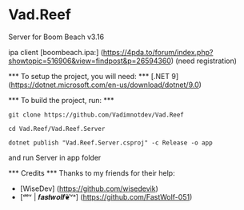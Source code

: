 # Vad.Reef

Server for Boom Beach v3.16

ipa client [boombeach.ipa:] (https://4pda.to/forum/index.php?showtopic=516906&view=findpost&p=26594360) (need registration)

*** To setup the project, you will need: ***
[.NET 9] (https://dotnet.microsoft.com/en-us/download/dotnet/9.0)

*** To build the project, run:  ***
```
git clone https://github.com/Vadimnotdev/Vad.Reef
```

```
cd Vad.Reef/Vad.Reef.Server
```

```
dotnet publish "Vad.Reef.Server.csproj" -c Release -o app
```

and run Server in app folder

*** Credits ***
Thanks to my friends for their help:
- [WiseDev] (https://github.com/wisedevik)
- [ᵈᵉᵛ | 𝒇𝒂𝒔𝒕𝒘𝒐𝒍𝒇❦ᵛᵃ] (https://github.com/FastWolf-051)